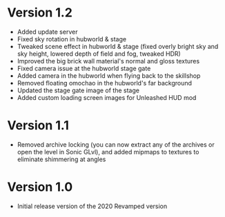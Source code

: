 # Version 1.2

* Added update server
* Fixed sky rotation in hubworld & stage
* Tweaked scene effect in hubworld & stage (fixed overly bright sky and sky height, lowered depth of field and fog, tweaked HDR)
* Improved the big brick wall material's normal and gloss textures
* Fixed camera issue at the hubworld stage gate
* Added camera in the hubworld when flying back to the skillshop
* Removed floating omochao in the hubworld's far background
* Updated the stage gate image of the stage
* Added custom loading screen images for Unleashed HUD mod

# Version 1.1

* Removed archive locking (you can now extract any of the archives or open the level in Sonic GLvl), and added mipmaps to textures to eliminate shimmering at angles

# Version 1.0

* Initial release version of the 2020 Revamped version